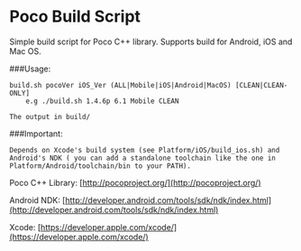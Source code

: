 Poco Build Script
=================

Simple build script for Poco C++ library. Supports build for Android, iOS and Mac OS.

###Usage:

	build.sh pocoVer iOS_Ver (ALL|Mobile|iOS|Android|MacOS) [CLEAN|CLEAN-ONLY]
		e.g ./build.sh 1.4.6p 6.1 Mobile CLEAN 
		
	The output in build/

###Important:
	
	Depends on Xcode's build system (see Platform/iOS/build_ios.sh) and Android's NDK ( you can add a standalone toolchain like the one in Platform/Android/toolchain/bin to your PATH).


Poco C++ Library: [http://pocoproject.org/](http://pocoproject.org/)

Android NDK: [http://developer.android.com/tools/sdk/ndk/index.html](http://developer.android.com/tools/sdk/ndk/index.html)

Xcode: [https://developer.apple.com/xcode/](https://developer.apple.com/xcode/)
